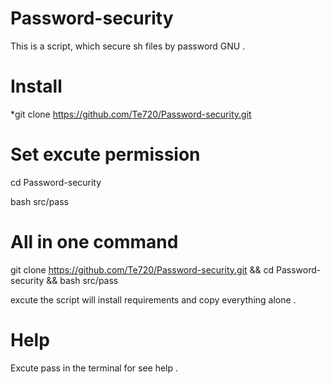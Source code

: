 # Password-security

This is a script, which secure sh files by password GNU .

# Install

*git clone https://github.com/Te720/Password-security.git

# Set excute permission

cd Password-security

bash src/pass

# All in one command

git clone https://github.com/Te720/Password-security.git && cd Password-security && bash src/pass

excute the script will install requirements and copy everything alone .

# Help

Excute pass in the terminal for see help .
